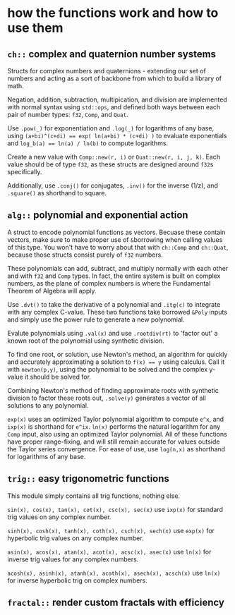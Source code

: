 # **how the functions work and how to use them**

## **`ch::` complex and quaternion number systems**

Structs for complex numbers and quaternions - extending our set of numbers and acting as a sort of backbone from which to build a library of math.

Negation, addition, subtraction, multipication, and division are implemented with normal syntax using `std::ops`, and defined both ways between each pair of number types: `f32`, `Comp`, and `Quat`.

Use `.pow(_)` for exponentiation and `.log(_)` for logarithms of any base, using
`(a+bi)^(c+di) == exp( ln(a+bi) * (c+di) )` to evaluate exponentials and
`log_b(a) == ln(a) / ln(b)` to compute logarithms. 

Create a new value with `Comp::new(r, i)` or `Quat::new(r, i, j, k)`. Each value should be of type `f32`, as these structs are designed around `f32`s specifically.

Additionally, use `.conj()` for conjugates, `.inv()` for the inverse (1/z), and `.square()` as shorthand to square.

## **`alg::` polynomial and exponential action**

A struct to encode polynomial functions as vectors. Becuase these contain vectors, make sure to make proper use of `&`borrowing when calling values of this type. You won't have to worry about that with `ch::Comp` and `ch::Quat`, because those structs consist purely of `f32` numbers. 

These polynomials can add, subtract, and multiply normally with each other and with `f32` and `Comp` types. In fact, the entire system is built on complex numbers, as the plane of complex numbers is where the Fundamental Theorem of Algebra will apply.

Use `.dvt()` to take the derivative of a polynomial and `.itg(c)` to integrate with any complex C-value. These two functions take borrowed `&Poly` inputs and simply use the power rule to generate a new polynomial.

Evalute polynomials using `.val(x)` and use `.rootdiv(rt)` to 'factor out' a known root of the polynomial using synthetic division.

To find one root, or solution, use Newton's method, an algorithm for quickly and accurately approximating a solution to `f(x) == y` using calculus. Call it with `newton(p,y)`, using the polynomial to be solved and the complex y-value it should be solved for.

Combining Newton's method of finding approximate roots with synthetic division to factor these roots out, `.solve(y)` generates a vector of all solutions to any polynomial.

`exp(x)` uses an optimized Taylor polynomial algorithm to compute `e^x`, and `ixp(x)` is shorthand for `e^ix`. `ln(x)` performs the natural logarithm for any `Comp` input, also using an optimized Taylor polynomial. All of these functions have proper range-fixing, and will still remain accurate for values outside the Taylor series convergence. For ease of use, use `log(n,x)` as shorthand for logarithms of any base.

## **`trig::` easy trigonometric functions**

This module simply contains all trig functions, nothing else.

`sin(x), cos(x), tan(x), cot(x), csc(x), sec(x)` use `ixp(x)` for standard trig values on any complex number.

`sinh(x), cosh(x), tanh(x), coth(x), csch(x), sech(x)` use `exp(x)` for hyperbolic trig values on any complex number.

`asin(x), acos(x), atan(x), acot(x), acsc(x), asec(x)` use `ln(x)` for inverse trig values for any complex numbers.

`acosh(x), asinh(x), atanh(x), acoth(x), asech(x), acsch(x)` use `ln(x)` for inverse hyperbolic trig on complex numbers.

## **`fractal::` render custom fractals with efficiency**